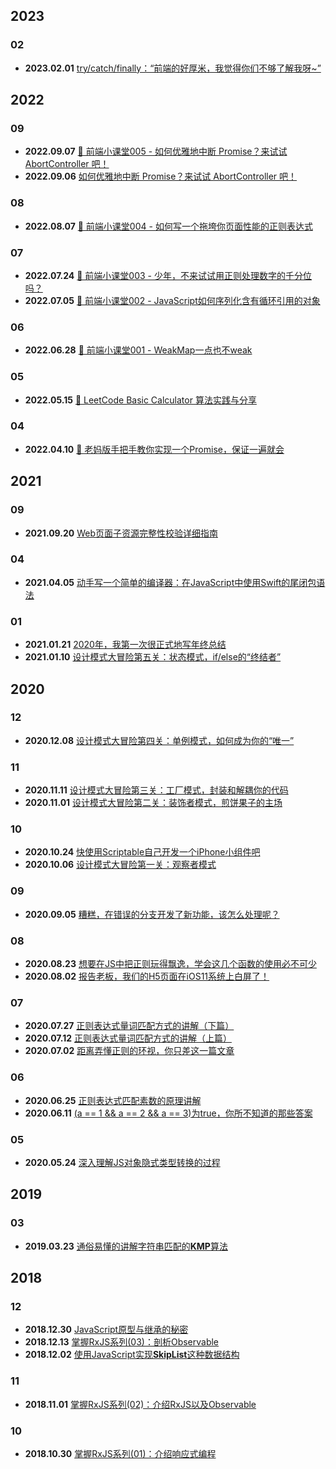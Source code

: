 ## 2023

### 02
+ **2023.02.01** [try/catch/finally：“前端的好厚米，我觉得你们不够了解我呀~”](2023/02/01)

## 2022

### 09
+ **2022.09.07** [🎦 前端小课堂005 - 如何优雅地中断 Promise？来试试 AbortController 吧！](2022/09/07)
+ **2022.09.06** [如何优雅地中断 Promise？来试试 AbortController 吧！](2022/09/06)

### 08
+ **2022.08.07** [🎦 前端小课堂004 - 如何写一个拖垮你页面性能的正则表达式](2022/08/07)

### 07
+ **2022.07.24** [🎦 前端小课堂003 - 少年，不来试试用正则处理数字的千分位吗？](2022/07/24)
+ **2022.07.05** [🎦 前端小课堂002 - JavaScript如何序列化含有循环引用的对象](2022/07/05)

### 06
+ **2022.06.28** [🎦 前端小课堂001 - WeakMap一点也不weak](2022/06/28)

### 05
+ **2022.05.15** [🎦 LeetCode Basic Calculator 算法实践与分享](2022/05/15)

### 04
+ **2022.04.10** [🎦 老妈版手把手教你实现一个Promise，保证一遍就会](2022/04/10)

## 2021

### 09
+ **2021.09.20** [Web页面子资源完整性校验详细指南](2021/09/20)

### 04
+ **2021.04.05** [动手写一个简单的编译器：在JavaScript中使用Swift的尾闭包语法](2021/04/05)

### 01
+ **2021.01.21** [2020年，我第一次很正式地写年终总结](2021/01/21)
+ **2021.01.10** [设计模式大冒险第五关：状态模式，if/else的“终结者”](2021/01/10)

## 2020

### 12
+ **2020.12.08** [设计模式大冒险第四关：单例模式，如何成为你的“唯一”](2020/12/08)

### 11
+ **2020.11.11** [设计模式大冒险第三关：工厂模式，封装和解耦你的代码](2020/11/11)
+ **2020.11.01** [设计模式大冒险第二关：装饰者模式，煎饼果子的主场](2020/11/01)

### 10
+ **2020.10.24** [快使用Scriptable自己开发一个iPhone小组件吧](2020/10/24)
+ **2020.10.06** [设计模式大冒险第一关：观察者模式](2020/10/06)

### 09
+ **2020.09.05** [糟糕，在错误的分支开发了新功能，该怎么处理呢？](2020/09/05)

### 08
+ **2020.08.23** [想要在JS中把正则玩得飘逸，学会这几个函数的使用必不可少](2020/08/23)
+ **2020.08.02** [报告老板，我们的H5页面在iOS11系统上白屏了！](2020/08/02)

### 07
+ **2020.07.27** [正则表达式量词匹配方式的讲解（下篇）](2020/07/27)
+ **2020.07.12** [正则表达式量词匹配方式的讲解（上篇）](2020/07/12)
+ **2020.07.02** [距离弄懂正则的环视，你只差这一篇文章](2020/07/02)

### 06
+ **2020.06.25** [正则表达式匹配素数的原理讲解](2020/06/25)
+ **2020.06.11** [(a == 1 && a == 2 && a == 3)为true，你所不知道的那些答案](2020/06/11)

### 05
+ **2020.05.24** [深入理解JS对象隐式类型转换的过程](2020/05/24)

## 2019

### 03
+ **2019.03.23** [通俗易懂的讲解字符串匹配的**KMP**算法](2019/03/23)

## 2018

### 12
+ **2018.12.30** [JavaScript原型与继承的秘密](2018/12/30)
+ **2018.12.13** [掌握RxJS系列(03)：剖析Observable](2018/12/13)
+ **2018.12.02** [使用JavaScript实现**SkipList**这种数据结构](2018/12/02)

### 11
+ **2018.11.01** [掌握RxJS系列(02)：介绍RxJS以及Observable](2018/11/01)

### 10
+ **2018.10.30** [掌握RxJS系列(01)：介绍响应式编程](2018/10/30)
